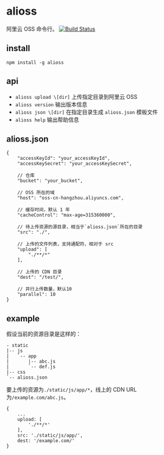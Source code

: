 # alioss
阿里云 OSS 命令行。
[![Build Status][travis-img]][travis-url] 


## install
```
npm install -g alioss
```


## api
- `alioss upload \[dir]` 上传指定目录到阿里云 OSS
- `alioss version` 输出版本信息
- `alioss json \[dir]` 在指定目录生成 `alioss.json` 模板文件
- `alioss help` 输出帮助信息



## alioss.json
```
{
    "accessKeyId": "your_accessKeyId",
    "accessKeySecret": "your_accessKeySecret",

    // 仓库
    "bucket": "your_bucket",

    // OSS 所在的域
    "host": "oss-cn-hangzhou.aliyuncs.com",

    // 缓存时间，默认 1 年
    "cacheControl": "max-age=315360000",

    // 待上传资源的源目录，相当于`alioss.json`所在的目录
    "src": "./",

    // 上传的文件列表，支持通配符，相对于 src
    "upload": [
        "./**/*"
    ],

    // 上传的 CDN 目录
    "dest": "/test/",

    // 并行上传数量，默认10
    "parallel": 10
}
```

## example
假设当前的资源目录是这样的：
```
- static
|-- js
|   `-- app
|       |-- abc.js
|       `-- def.js
|-- css
`-- alioss.json
```
要上传的资源为`./static/js/app/*`，线上的 CDN URL 为`/example.com/abc.js`。
```
{
    ...
    upload: [
        './**/*'
    ],
    src: './static/js/app/',
    dest: '/example.com/'
}
```


[travis-img]: https://travis-ci.org/cloudcome/nodejs-alioss.svg?branch=master
[travis-url]: https://travis-ci.org/cloudcome/nodejs-alioss

